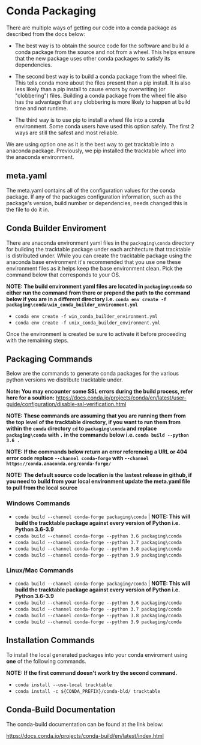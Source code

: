 # Conda Packaging
There are multiple ways of getting our code into a conda package as described from the docs below:

* The best way is to obtain the source code for the software and build a conda package from the
  source and not from a wheel. This helps ensure that the new package uses other conda packages
  to satisfy its dependencies.

* The second best way is to build a conda package from the wheel file. This tells conda more
  about the files present than a pip install. It is also less likely than a pip install to
  cause errors by overwriting (or "clobbering") files. Building a conda package from the
  wheel file also has the advantage that any clobbering is more likely to happen at build
  time and not runtime.

* The third way is to use pip to install a wheel file into a conda environment. Some conda users
  have used this option safely. The first 2 ways are still the safest and most reliable.


We are using option one as it is the best way to get tracktable into a anaconda package. Previously,
we pip installed the tracktable wheel into the anaconda environment.

## meta.yaml
The meta.yaml contains all of the configuration values for the conda package. If any of the packages configuration
information, such as the package's version, build number or dependencies, needs changed this is the file to do it in.

## Conda Builder Enviroment
There are anaconda environment yaml files in the `packaging\conda` directory for building the tracktable package under
each architecture that tracktable is distributed under. While you can create the tracktable package using
the anaconda base environment it's recommended that you use one these environment files as it helps keep the
base environment clean. Pick the command below that corresponds to your OS.

**NOTE: The build environment yaml files are located in `packaging\conda` so either run the command from there
or prepend the path to the command below if you are in a different directory
i.e. `conda env create -f packaging\conda\win_conda_builder_environment.yml`**

* `conda env create -f win_conda_builder_environment.yml`
* `conda env create -f unix_conda_builder_environment.yml`

Once the environment is created be sure to activate it before proceeding with the remaining steps.

## Packaging Commands
Below are the commands to generate conda packages for the various python versions we distribute tracktable under.

**Note: You may encounter some SSL errors during the build process, refer here for a soultion:**
https://docs.conda.io/projects/conda/en/latest/user-guide/configuration/disable-ssl-verification.html

**NOTE: These commands are assuming that you are running them from the top level of the tracktable directory,
if you want to run them from within the `conda` directory `cd` to `packaging\conda` and replace `packaging\conda`
with `.` in the commands below i.e. `conda build --python 3.6 .`**

**NOTE: If the commands below return an error referencing a URL or 404 error code replace `--channel conda-forge`
with `--channel https://conda.anaconda.org/conda-forge/`**

**NOTE: The default source code location is the lastest release in github, if you need to build from your local environment
update the meta.yaml file to pull from the local source**
### Windows Commands
* `conda build --channel conda-forge packaging\conda` | **NOTE: This will build the tracktable package against every version of Python i.e. Python 3.6-3.9**
* `conda build --channel conda-forge --python 3.6 packaging\conda`
* `conda build --channel conda-forge --python 3.7 packaging\conda`
* `conda build --channel conda-forge --python 3.8 packaging\conda`
* `conda build --channel conda-forge --python 3.9 packaging\conda`

### Linux/Mac Commands
* `conda build --channel conda-forge packaging/conda` | **NOTE: This will build the tracktable package against every version of Python i.e. Python 3.6-3.9**
* `conda build --channel conda-forge --python 3.6 packaging/conda`
* `conda build --channel conda-forge --python 3.7 packaging/conda`
* `conda build --channel conda-forge --python 3.8 packaging/conda`
* `conda build --channel conda-forge --python 3.9 packaging/conda`

## Installation Commands
To install the local generated packages into your conda enviroment using **one** of the following commands.

**NOTE: If the first command doesn't work try the second command.**

* `conda install --use-local tracktable`
* `conda install -c ${CONDA_PREFIX}/conda-bld/ tracktable`

## Conda-Build Documentation
The conda-build documentation can be found at the link below:

https://docs.conda.io/projects/conda-build/en/latest/index.html